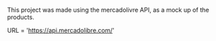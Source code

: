 This project was made using the mercadolivre API, as a mock up of the products.

URL = 'https://api.mercadolibre.com/'